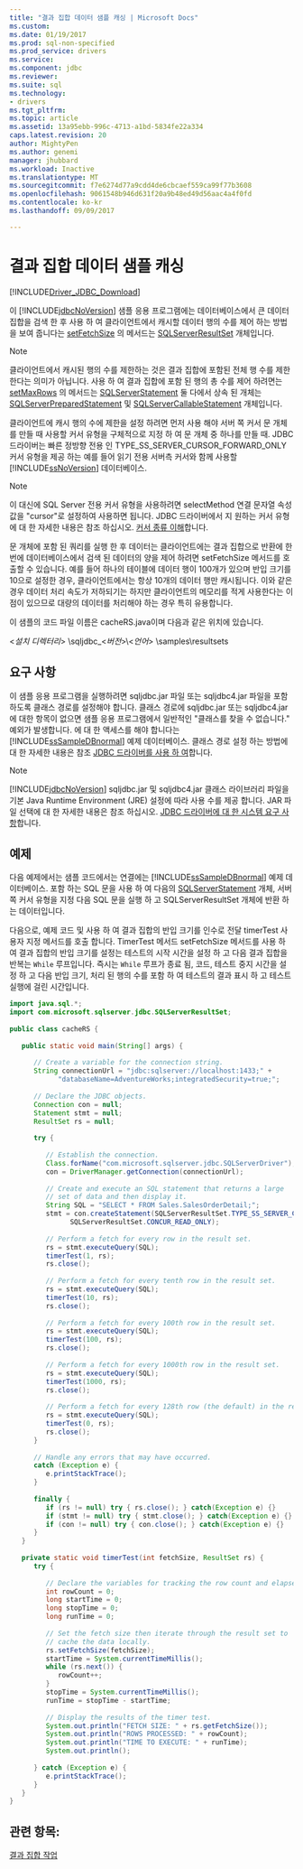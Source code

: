 ```yaml
---
title: "결과 집합 데이터 샘플 캐싱 | Microsoft Docs"
ms.custom: 
ms.date: 01/19/2017
ms.prod: sql-non-specified
ms.prod_service: drivers
ms.service: 
ms.component: jdbc
ms.reviewer: 
ms.suite: sql
ms.technology:
- drivers
ms.tgt_pltfrm: 
ms.topic: article
ms.assetid: 13a95ebb-996c-4713-a1bd-5834fe22a334
caps.latest.revision: 20
author: MightyPen
ms.author: genemi
manager: jhubbard
ms.workload: Inactive
ms.translationtype: MT
ms.sourcegitcommit: f7e6274d77a9cdd4de6cbcaef559ca99f77b3608
ms.openlocfilehash: 9061548b946d631f20a9b48ed49d56aac4a4f0fd
ms.contentlocale: ko-kr
ms.lasthandoff: 09/09/2017

---
```

# <a name="caching-result-set-data-sample"></a>결과 집합 데이터 샘플 캐싱
[!INCLUDE[Driver_JDBC_Download](../../includes/driver_jdbc_download.md)]

  이 [!INCLUDE[jdbcNoVersion](../../includes/jdbcnoversion_md.md)] 샘플 응용 프로그램에는 데이터베이스에서 큰 데이터 집합을 검색 한 후 사용 하 여 클라이언트에서 캐시할 데이터 행의 수를 제어 하는 방법을 보여 줍니다는 [setFetchSize](../../connect/jdbc/reference/setfetchsize-method-sqlserverresultset.md) 의 메서드는 [ SQLServerResultSet](../../connect/jdbc/reference/sqlserverresultset-class.md) 개체입니다.  
  
> [!NOTE]  
>  클라이언트에서 캐시된 행의 수를 제한하는 것은 결과 집합에 포함된 전체 행 수를 제한한다는 의미가 아닙니다. 사용 하 여 결과 집합에 포함 된 행의 총 수를 제어 하려면는 [setMaxRows](../../connect/jdbc/reference/setmaxrows-method-sqlserverstatement.md) 의 메서드는 [SQLServerStatement](../../connect/jdbc/reference/sqlserverstatement-class.md) 둘 다에서 상속 된 개체는 [ SQLServerPreparedStatement](../../connect/jdbc/reference/sqlserverpreparedstatement-class.md) 및 [SQLServerCallableStatement](../../connect/jdbc/reference/sqlservercallablestatement-class.md) 개체입니다.  
  
 클라이언트에 캐시 행의 수에 제한을 설정 하려면 먼저 사용 해야 서버 쪽 커서 문 개체를 만들 때 사용할 커서 유형을 구체적으로 지정 하 여 문 개체 중 하나를 만들 때. JDBC 드라이버는 빠른 정방향 전용 인 TYPE_SS_SERVER_CURSOR_FORWARD_ONLY 커서 유형을 제공 하는 예를 들어 읽기 전용 서버측 커서와 함께 사용할 [!INCLUDE[ssNoVersion](../../includes/ssnoversion_md.md)] 데이터베이스.  
  
> [!NOTE]  
>  이 대신에 SQL Server 전용 커서 유형을 사용하려면 selectMethod 연결 문자열 속성 값을 "cursor"로 설정하여 사용하면 됩니다. JDBC 드라이버에서 지 원하는 커서 유형에 대 한 자세한 내용은 참조 하십시오. [커서 종류 이해](../../connect/jdbc/understanding-cursor-types.md)합니다.  
  
 문 개체에 포함 된 쿼리를 실행 한 후 데이터는 클라이언트에는 결과 집합으로 반환에 한 번에 데이터베이스에서 검색 된 데이터의 양을 제어 하려면 setFetchSize 메서드를 호출할 수 있습니다. 예를 들어 하나의 테이블에 데이터 행이 100개가 있으며 반입 크기를 10으로 설정한 경우, 클라이언트에서는 항상 10개의 데이터 행만 캐시됩니다. 이와 같은 경우 데이터 처리 속도가 저하되기는 하지만 클라이언트의 메모리를 적게 사용한다는 이점이 있으므로 대량의 데이터를 처리해야 하는 경우 특히 유용합니다.  
  
 이 샘플의 코드 파일 이름은 cacheRS.java이며 다음과 같은 위치에 있습니다.  
  
 \<*설치 디렉터리*> \sqljdbc_\<*버전*>\\<*언어*> \samples\resultsets  
  
## <a name="requirements"></a>요구 사항  
 이 샘플 응용 프로그램을 실행하려면 sqljdbc.jar 파일 또는 sqljdbc4.jar 파일을 포함하도록 클래스 경로를 설정해야 합니다. 클래스 경로에 sqljdbc.jar 또는 sqljdbc4.jar에 대한 항목이 없으면 샘플 응용 프로그램에서 일반적인 "클래스를 찾을 수 없습니다." 예외가 발생합니다. 에 대 한 액세스를 해야 합니다는 [!INCLUDE[ssSampleDBnormal](../../includes/sssampledbnormal_md.md)] 예제 데이터베이스. 클래스 경로 설정 하는 방법에 대 한 자세한 내용은 참조 [JDBC 드라이버를 사용 하 여](../../connect/jdbc/using-the-jdbc-driver.md)합니다.  
  
> [!NOTE]  
>  [!INCLUDE[jdbcNoVersion](../../includes/jdbcnoversion_md.md)] sqljdbc.jar 및 sqljdbc4.jar 클래스 라이브러리 파일을 기본 Java Runtime Environment (JRE) 설정에 따라 사용 수를 제공 합니다. JAR 파일 선택에 대 한 자세한 내용은 참조 하십시오. [JDBC 드라이버에 대 한 시스템 요구 사항](../../connect/jdbc/system-requirements-for-the-jdbc-driver.md)합니다.  
  
## <a name="example"></a>예제  
 다음 예제에서는 샘플 코드에서는 연결에는 [!INCLUDE[ssSampleDBnormal](../../includes/sssampledbnormal_md.md)] 예제 데이터베이스. 포함 하는 SQL 문을 사용 하 여 다음의 [SQLServerStatement](../../connect/jdbc/reference/sqlserverstatement-class.md) 개체, 서버 쪽 커서 유형을 지정 다음 SQL 문을 실행 하 고 SQLServerResultSet 개체에 반환 하는 데이터입니다.  
  
 다음으로, 예제 코드 및 사용 하 여 결과 집합의 반입 크기를 인수로 전달 timerTest 사용자 지정 메서드를 호출 합니다. TimerTest 메서드 setFetchSize 메서드를 사용 하 여 결과 집합의 반입 크기를 설정는 테스트의 시작 시간을 설정 하 고 다음 결과 집합을 반복는 `While` 루프입니다. 즉시는 `While` 루프가 종료 됨, 코드, 테스트 중지 시간을 설정 하 고 다음 반입 크기, 처리 된 행의 수를 포함 하 여 테스트의 결과 표시 하 고 테스트 실행에 걸린 시간입니다.  
  
```java
import java.sql.*;  
import com.microsoft.sqlserver.jdbc.SQLServerResultSet;  
  
public class cacheRS {  
  
   public static void main(String[] args) {  
  
      // Create a variable for the connection string.  
      String connectionUrl = "jdbc:sqlserver://localhost:1433;" +  
            "databaseName=AdventureWorks;integratedSecurity=true;";  
  
      // Declare the JDBC objects.  
      Connection con = null;  
      Statement stmt = null;  
      ResultSet rs = null;  
  
      try {  
  
         // Establish the connection.  
         Class.forName("com.microsoft.sqlserver.jdbc.SQLServerDriver");  
         con = DriverManager.getConnection(connectionUrl);  
  
         // Create and execute an SQL statement that returns a large  
         // set of data and then display it.  
         String SQL = "SELECT * FROM Sales.SalesOrderDetail;";  
         stmt = con.createStatement(SQLServerResultSet.TYPE_SS_SERVER_CURSOR_FORWARD_ONLY, +  
               SQLServerResultSet.CONCUR_READ_ONLY);  
  
         // Perform a fetch for every row in the result set.  
         rs = stmt.executeQuery(SQL);  
         timerTest(1, rs);  
         rs.close();  
  
         // Perform a fetch for every tenth row in the result set.  
         rs = stmt.executeQuery(SQL);  
         timerTest(10, rs);  
         rs.close();  
  
         // Perform a fetch for every 100th row in the result set.  
         rs = stmt.executeQuery(SQL);  
         timerTest(100, rs);  
         rs.close();  
  
         // Perform a fetch for every 1000th row in the result set.  
         rs = stmt.executeQuery(SQL);  
         timerTest(1000, rs);  
         rs.close();  
  
         // Perform a fetch for every 128th row (the default) in the result set.  
         rs = stmt.executeQuery(SQL);  
         timerTest(0, rs);  
         rs.close();  
      }  
  
      // Handle any errors that may have occurred.  
      catch (Exception e) {  
         e.printStackTrace();  
      }  
  
      finally {  
         if (rs != null) try { rs.close(); } catch(Exception e) {}  
         if (stmt != null) try { stmt.close(); } catch(Exception e) {}  
         if (con != null) try { con.close(); } catch(Exception e) {}  
      }  
   }  
  
   private static void timerTest(int fetchSize, ResultSet rs) {  
      try {  
  
         // Declare the variables for tracking the row count and elapsed time.  
         int rowCount = 0;  
         long startTime = 0;  
         long stopTime = 0;  
         long runTime = 0;  
  
         // Set the fetch size then iterate through the result set to  
         // cache the data locally.  
         rs.setFetchSize(fetchSize);  
         startTime = System.currentTimeMillis();  
         while (rs.next()) {  
            rowCount++;  
         }  
         stopTime = System.currentTimeMillis();  
         runTime = stopTime - startTime;  
  
         // Display the results of the timer test.  
         System.out.println("FETCH SIZE: " + rs.getFetchSize());  
         System.out.println("ROWS PROCESSED: " + rowCount);  
         System.out.println("TIME TO EXECUTE: " + runTime);  
         System.out.println();  
  
      } catch (Exception e) {  
         e.printStackTrace();  
      }  
   }  
}  
```  
  
## <a name="see-also"></a>관련 항목:  
 [결과 집합 작업](../../connect/jdbc/working-with-result-sets.md)  
  
  

